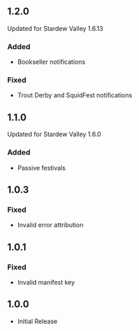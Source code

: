 ## 1.2.0
Updated for Stardew Valley 1.6.13
### Added
- Bookseller notifications
### Fixed
- Trout Derby and SquidFest notifications
## 1.1.0
Updated for Stardew Valley 1.6.0
### Added
- Passive festivals
## 1.0.3
### Fixed
- Invalid error attribution
## 1.0.1
### Fixed
- Invalid manifest key
## 1.0.0
- Initial Release
